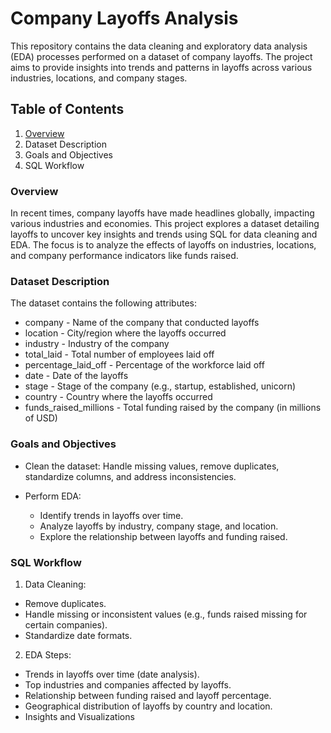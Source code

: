 
# Company Layoffs Analysis

This repository contains the data cleaning and exploratory data analysis (EDA) processes performed on a dataset of company layoffs. The project aims to provide insights into trends and patterns in layoffs across various industries, locations, and company stages.

## Table of Contents
1. [Overview](https://github.com/Siddhishastri/Python_Projects/tree/main/Zomato_Data_Analysis#project-overview)
2. Dataset Description
3. Goals and Objectives
4. SQL Workflow

### Overview

In recent times, company layoffs have made headlines globally, impacting various industries and economies. This project explores a dataset detailing layoffs to uncover key insights and trends using SQL for data cleaning and EDA. The focus is to analyze the effects of layoffs on industries, locations, and company performance indicators like funds raised.

### Dataset Description

The dataset contains the following attributes:

+ company - Name of the company that conducted layoffs
+ location - City/region where the layoffs occurred
+ industry - Industry of the company
+ total_laid - Total number of employees laid off
+ percentage_laid_off - Percentage of the workforce laid off
+ date - Date of the layoffs
+ stage - Stage of the company (e.g., startup, established, unicorn)
+ country - Country where the layoffs occurred
+ funds_raised_millions - Total funding raised by the company (in millions of USD)

### Goals and Objectives
+ Clean the dataset: Handle missing values, remove duplicates, standardize columns, and address inconsistencies.

+ Perform EDA:
  + Identify trends in layoffs over time.
  + Analyze layoffs by industry, company stage, and location.
  + Explore the relationship between layoffs and funding raised.

### SQL Workflow
1. Data Cleaning:
+ Remove duplicates.
+ Handle missing or inconsistent values (e.g., funds raised missing for certain companies).
+ Standardize date formats.

2. EDA Steps:
+ Trends in layoffs over time (date analysis).
+ Top industries and companies affected by layoffs.
+ Relationship between funding raised and layoff percentage.
+ Geographical distribution of layoffs by country and location.
+ Insights and Visualizations
